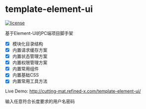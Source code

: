 
# template-element-ui

[![license](https://img.shields.io/github/license/cutting-mat/template-element-ui.svg)]()

基于Element-UI的PC端项目脚手架

- [x] 模块化目录结构
- [x] 内置请求缓存方案
- [x] 内置状态管理方案
- [x] 内置权限管理方案
- [x] 内置常用组件
- [x] 内置基础CSS
- [x] 内置常用工具方法

Live Demo: http://cutting-mat.refined-x.com/template-element-ui/

输入任意符合长度要求的用户名密码
